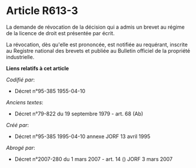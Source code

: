 # Article R613-3

La demande de révocation de la décision qui a admis un brevet au régime de la licence de droit est présentée par écrit.

La révocation, dès qu'elle est prononcée, est notifiée au requérant, inscrite au Registre national des brevets et publiée au
Bulletin officiel de la propriété industrielle.

**Liens relatifs à cet article**

_Codifié par_:

  - Décret n°95-385 1955-04-10

_Anciens textes_:

  - Décret n°79-822 du 19 septembre 1979 - art. 68 (Ab)

_Créé par_:

  - Décret n°95-385 1995-04-10 annexe JORF 13 avril 1995

_Abrogé par_:

  - Décret n°2007-280 du 1 mars 2007 - art. 14 () JORF 3 mars 2007
